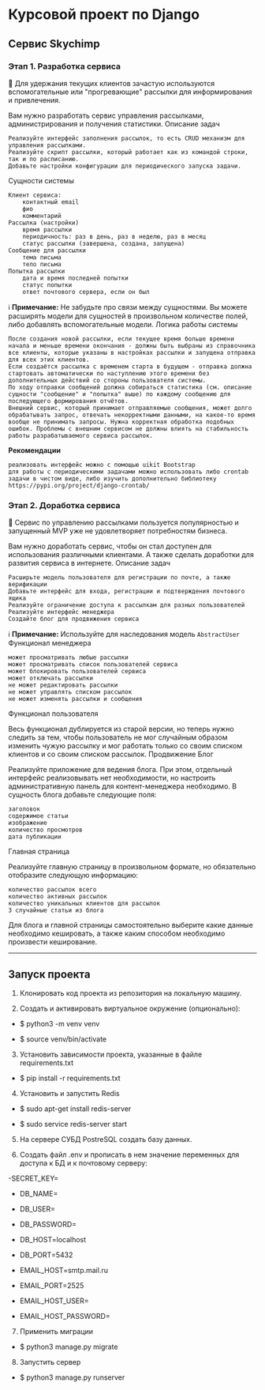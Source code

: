 # Курсовой проект по Django
## Сервис Skychimp
### Этап 1. Разработка сервиса
📍 Для удержания текущих клиентов зачастую используются вспомогательные или "прогревающие" рассылки для информирования и привлечения.

Вам нужно разработать сервис управления рассылками, администрирования и получения статистики.
Описание задач

    Реализуйте интерфейс заполнения рассылок, то есть CRUD механизм для управления рассылками.
    Реализуйте скрипт рассылки, который работает как из командой строки, так и по расписанию.
    Добавьте настройки конфигурации для периодического запуска задачи.

Сущности системы

    Клиент сервиса:
        контактный email
        фио
        комментарий
    Рассылка (настройки)
        время рассылки
        периодичность: раз в день, раз в неделю, раз в месяц
        статус рассылки (завершена, создана, запущена)
    Сообщение для рассылки
        тема письма
        тело письма
    Попытка рассылки
        дата и время последней попытки
        статус попытки
        ответ почтового сервера, если он был

ℹ️ **Примечание:** Не забудьте про связи между сущностями. Вы можете расширять модели для сущностей в произвольном количестве полей, либо добавлять вспомогательные модели.
Логика работы системы

    После создания новой рассылки, если текущее время больше времени начала и меньше времени окончания - должны быть выбраны из справочника все клиенты, которые указаны в настройках рассылки и запущена отправка для всех этих клиентов.
    Если создаётся рассылка с временем старта в будущем - отправка должна стартовать автоматически по наступлению этого времени без дополнительных действий со стороны пользователя системы.
    По ходу отправки сообщений должна собираться статистика (см. описание сущности "сообщение" и "попытка" выше) по каждому сообщению для последующего формирования отчётов.
    Внешний сервис, который принимает отправляемые сообщения, может долго обрабатывать запрос, отвечать некорректными данными, на какое-то время вообще не принимать запросы. Нужна корректная обработка подобных ошибок. Проблемы с внешним сервисом не должны влиять на стабильность работы разрабатываемого сервиса рассылок.

**Рекомендации**

    реализовать интерфейс можно с помощью uikit Bootstrap
    для работы с периодическими задачами можно использовать либо crontab задачи в чистом виде, либо изучить дополнительно библиотеку https://pypi.org/project/django-crontab/

### Этап 2. Доработка сервиса
📍 Сервис по управлению рассылками пользуется популярностью и запущенный MVP уже не удовлетворяет потребностям бизнеса.

Вам нужно доработать сервис, чтобы он стал доступен для использования различными клиентами. А также сделать доработки для развития сервиса в интернете.
Описание задач

    Расширьте модель пользователя для регистрации по почте, а также верификации
    Добавьте интерфейс для входа, регистрации и подтверждения почтового ящика
    Реализуйте ограничение доступа к рассылкам для разных пользователей
    Реализуйте интерфейс менеджера
    Создайте блог для продвижения сервиса

ℹ️ **Примечание:** Используйте для наследования модель `AbstractUser`
Функционал менеджера

    может просматривать любые рассылки
    может просматривать список пользователей сервиса
    может блокировать пользователей сервиса
    может отключать рассылки
    не может редактировать рассылки
    не может управлять списком рассылок
    не может изменять рассылки и сообщения

Функционал пользователя

Весь функционал дублируется из старой версии, но теперь нужно следить за тем, чтобы пользователь не мог случайным образом изменить чужую рассылку и мог работать только со своим списком клиентов и со своим списком рассылок.
Продвижение
Блог

Реализуйте приложение для ведения блога. При этом, отдельный интерфейс реализовывать нет необходимости, но настроить административную панель для контент-менеджера необходимо. В сущность блога добавьте следующие поля:

    заголовок
    содержимое статьи
    изображение
    количество просмотров
    дата публикации

Главная страница

Реализуйте главную страницу в произвольном формате, но обязательно отобразите следующую информацию:

    количество рассылок всего
    количество активных рассылок
    количество уникальных клиентов для рассылок
    3 случайные статьи из блога

Для блога и главной страницы самостоятельно выберите какие данные необходимо кешировать, а также каким способом необходимо произвести кеширование.

_______________________________________________________________________________________________________________________


## Запуск проекта

1. Клонировать код проекта из репозитория на локальную машину.

2. Создать и активировать виртуальное окружение (опционально):

- $ python3 -m venv venv

- $ source venv/bin/activate


3. Установить зависимости проекта, указанные в файле requirements.txt

- $ pip install -r requirements.txt

4. Установить и запустить Redis

- $ sudo apt-get install redis-server

- $ sudo service redis-server start


5. На сервере СУБД PostreSQL создать базу данных.


6. Создать файл .env и прописать в нем значение переменных для доступа к БД и к почтовому серверу:

-SECRET_KEY=

- DB_NAME=
- DB_USER=
- DB_PASSWORD=
- DB_HOST=localhost
- DB_PORT=5432

- EMAIL_HOST=smtp.mail.ru
- EMAIL_PORT=2525
- EMAIL_HOST_USER=
- EMAIL_HOST_PASSWORD=


7. Применить миграции

- $ python3 manage.py migrate


8. Запустить сервер

- $ python3 manage.py runserver

